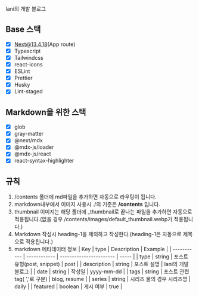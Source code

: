 lani의 개발 블로그

## Base 스택

- [x] Next@13.4.18(App route)
- [x] Typescript
- [x] Tailwindcss
- [x] react-icons
- [x] ESLint
- [x] Prettier
- [x] Husky
- [x] Lint-staged

## Markdown을 위한 스택

- [x] glob
- [x] gray-matter
- [x] @next/mdx
- [x] @mdx-js/loader
- [x] @mdx-js/react
- [x] react-syntax-highlighter

## 규칙

1. /contents 폴더에 md파일을 추가하면 자동으로 라우팅이 됩니다.
2. markdown내부에서 이미지 사용시 ./의 기준은 **/contents** 입니다.
3. thumbnail 이미지는 해당 폴더에 \_thumbnail로 끝나는 파일을 추가하면 자동으로 적용됩니다.(없을 경우 /contents/images/default_thumbnail.webp가 적용됩니다.)
4. Markdown 작성시 heading-1을 제외하고 작성한다.(heading-1은 자동으로 제목으로 적용됩니다.)
5. markdown 메타데이터 정보
   | Key | type | Description | Example |
   | ----------- | ------------ | ----------------------- | ----- |
   | type | string | 포스트 유형(post, snippet) | post |
   | description | string | 포스트 설명 | lani의 개발 블로그 |
   | date | string | 작성일 | yyyy-mm-dd |
   | tags | string | 포스트 관련 tag( ','로 구분) | blog, resume |
   | series | string | 시리즈 물의 경우 시리즈명 | daily |
   | featured | boolean | 게시 여부 | true |
